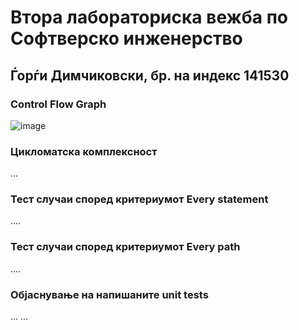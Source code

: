 # Втора лабораториска вежба по Софтверско инженерство

## Ѓорѓи Димчиковски, бр. на индекс 141530

###  Control Flow Graph

![image](https://user-images.githubusercontent.com/25356500/169362582-793f1ad3-20e1-4f96-b6e8-482883afb7a7.png)

### Цикломатска комплексност

...

### Тест случаи според критериумот  Every statement 

....

### Тест случаи според критериумот Every path

.... 

### Објаснување на напишаните unit tests

...
...
